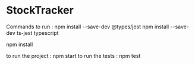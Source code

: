 # StockTracker

Commands to run :
npm install --save-dev @types/jest
npm install --save-dev ts-jest typescript

npm install

to run the project : npm start
to run the tests : npm test

